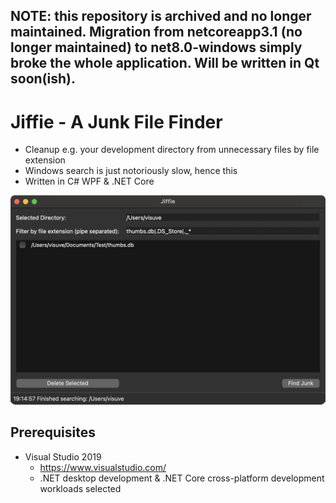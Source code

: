 ## NOTE: this repository is archived and no longer maintained. Migration from netcoreapp3.1 (no longer maintained) to net8.0-windows simply broke the whole application. Will be written in Qt soon(ish).

# Jiffie - A Junk File Finder

- Cleanup e.g. your development directory from unnecessary files by file extension
- Windows search is just notoriously slow, hence this
- Written in C# WPF & .NET Core

![screenshot](https://raw.githubusercontent.com/visuve/Jiffie/master/Screenshot.png)

## Prerequisites

- Visual Studio 2019
    - https://www.visualstudio.com/
    - .NET desktop development & .NET Core cross-platform development workloads selected
